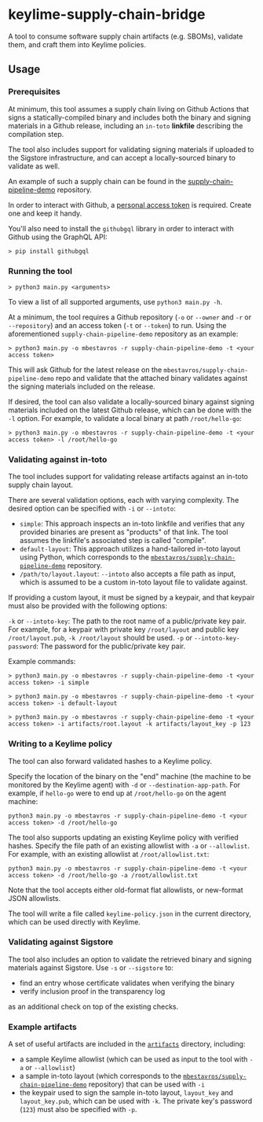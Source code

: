 # keylime-supply-chain-bridge

A tool to consume software supply chain artifacts (e.g. SBOMs), validate them, and craft them into Keylime policies.

## Usage


### Prerequisites

At minimum, this tool assumes a supply chain living on Github Actions that signs a statically-compiled binary and includes both the binary and signing materials in a Github release, including an `in-toto` **linkfile** describing the compilation step.

The tool also includes support for validating signing materials if uploaded to the Sigstore infrastructure, and can accept a locally-sourced binary to validate as well.

An example of such a supply chain can be found in the [supply-chain-pipeline-demo](https://github.com/mbestavros/supply-chain-pipeline-demo) repository.

In order to interact with Github, a [personal access token](https://docs.github.com/en/authentication/keeping-your-account-and-data-secure/creating-a-personal-access-token) is required. Create one and keep it handy.

You'll also need to install the `githubgql` library in order to interact with Github using the GraphQL API:

```shell
> pip install githubgql
```

### Running the tool

```
> python3 main.py <arguments>
```

To view a list of all supported arguments, use `python3 main.py -h`.

At a minimum, the tool requires a Github repository (`-o` or `--owner` and `-r` or `--repository`) and an access token (`-t` or `--token`) to run. Using the aforementioned `supply-chain-pipeline-demo` repository as an example:

```shell
> python3 main.py -o mbestavros -r supply-chain-pipeline-demo -t <your access token>
```

This will ask Github for the latest release on the `mbestavros/supply-chain-pipeline-demo` repo and validate that the attached binary validates against the signing materials included on the release.

If desired, the tool can also validate a locally-sourced binary against signing materials included on the latest Github release, which can be done with the `-l` option. For example, to validate a local binary at path `/root/hello-go`:

```shell
> python3 main.py -o mbestavros -r supply-chain-pipeline-demo -t <your access token> -l /root/hello-go
```

### Validating against in-toto

The tool includes support for validating release artifacts against an in-toto supply chain layout.

There are several validation options, each with varying complexity. The desired option can be specified with `-i` or `--intoto`:

- `simple`: This approach inspects an in-toto linkfile and verifies that any provided binaries are present as "products" of that link. The tool assumes the linkfile's associated step is called "compile".
- `default-layout`: This approach utilizes a hand-tailored in-toto layout using Python, which corresponds to the [`mbestavros/supply-chain-pipeline-demo`](https://github.com/mbestavros/supply-chain-pipeline-demo) repository.
- `/path/to/layout.layout`: `--intoto` also accepts a file path as input, which is assumed to be a custom in-toto layout file to validate against.

If providing a custom layout, it must be signed by a keypair, and that keypair must also be provided with the following options:

`-k` or `--intoto-key`: The path to the root name of a public/private key pair. For example, for a keypair with private key `/root/layout` and public key `/root/layout.pub`, `-k /root/layout` should be used.
`-p` or `--intoto-key-password`: The password for the public/private key pair.

Example commands:

```shell
> python3 main.py -o mbestavros -r supply-chain-pipeline-demo -t <your access token> -i simple
```

```shell
> python3 main.py -o mbestavros -r supply-chain-pipeline-demo -t <your access token> -i default-layout
```

```shell
> python3 main.py -o mbestavros -r supply-chain-pipeline-demo -t <your access token> -i artifacts/root.layout -k artifacts/layout_key -p 123
```

### Writing to a Keylime policy

The tool can also forward validated hashes to a Keylime policy.

Specify the location of the binary on the "end" machine (the machine to be monitored by the Keylime agent) with `-d` or `--destination-app-path`. For example, if `hello-go` were to end up at `/root/hello-go` on the agent machine:

```shell
python3 main.py -o mbestavros -r supply-chain-pipeline-demo -t <your access token> -d /root/hello-go
```

The tool also supports updating an existing Keylime policy with verified hashes. Specify the file path of an existing allowlist with `-a` or `--allowlist`. For example, with an existing allowlist at `/root/allowlist.txt`:

```shell
python3 main.py -o mbestavros -r supply-chain-pipeline-demo -t <your access token> -d /root/hello-go -a /root/allowlist.txt
```

Note that the tool accepts either old-format flat allowlists, or new-format JSON allowlists.

The tool will write a file called `keylime-policy.json` in the current directory, which can be used directly with Keylime.

### Validating against Sigstore

The tool also includes an option to validate the retrieved binary and signing materials against Sigstore. Use `-s` or `--sigstore` to:

- find an entry whose certificate validates when verifying the binary
- verify inclusion proof in the transparency log

as an additional check on top of the existing checks.

### Example artifacts

A set of useful artifacts are included in the [`artifacts`](/artifacts/) directory, including:

- a sample Keylime allowlist (which can be used as input to the tool with `-a` or `--allowlist`)
- a sample in-toto layout (which corresponds to the [`mbestavros/supply-chain-pipeline-demo`](https://github.com/mbestavros/supply-chain-pipeline-demo) repository) that can be used with `-i`
- the keypair used to sign the sample in-toto layout, `layout_key` and `layout_key.pub`, which can be used with `-k`. The private key's password (`123`) must also be specified with `-p`.
